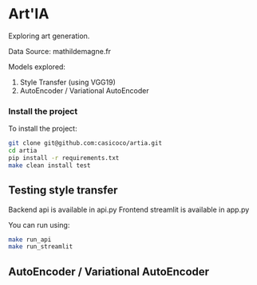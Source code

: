 # Art'IA
Exploring art generation.

Data Source: mathildemagne.fr

Models explored:
1. Style Transfer (using VGG19)
2. AutoEncoder / Variational AutoEncoder


### Install the project

To install the project:

```bash
git clone git@github.com:casicoco/artia.git
cd artia
pip install -r requirements.txt
make clean install test 
```

## Testing style transfer 

Backend api is available in api.py
Frontend streamlit is available in app.py

You can run using:

```bash
make run_api
make run_streamlit
```

## AutoEncoder / Variational AutoEncoder
